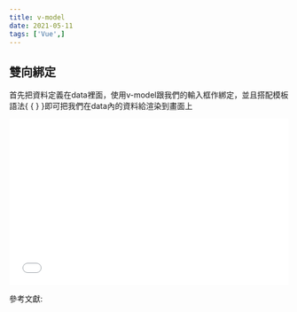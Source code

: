 ```yaml
---
title: v-model
date: 2021-05-11
tags: ['Vue',]
---
```


## 雙向綁定
首先把資料定義在data裡面，使用v-model跟我們的輸入框作綁定，並且搭配模板語法{ { } }即可把我們在data內的資料給渲染到畫面上

<iframe width="100%" height="300" src="//jsfiddle.net/Chris_Walter/13qrL4w8/11/embedded/result,js,html/dark/" allowfullscreen="allowfullscreen" allowpaymentrequest frameborder="0"></iframe>


參考文獻:<br/>



<Vssue  />